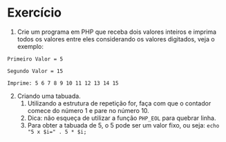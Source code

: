 # Exercício
1. Crie um programa em PHP que receba dois valores inteiros e imprima todos os valores entre eles considerando os valores digitados, veja o exemplo:

```
Primeiro Valor = 5

Segundo Valor = 15

Imprime: 5 6 7 8 9 10 11 12 13 14 15
```
2. Criando uma tabuada.
   1. Utilizando a estrutura de repetição for, faça com que o contador comece do número 1 e pare no número 10. 
   2. Dica: não esqueça de utilizar a função `PHP_EOL` para quebrar linha.
   3. Para obter a tabuada de 5, o 5 pode ser um valor fixo, ou seja: `echo "5 x $i=" . 5 * $i;`